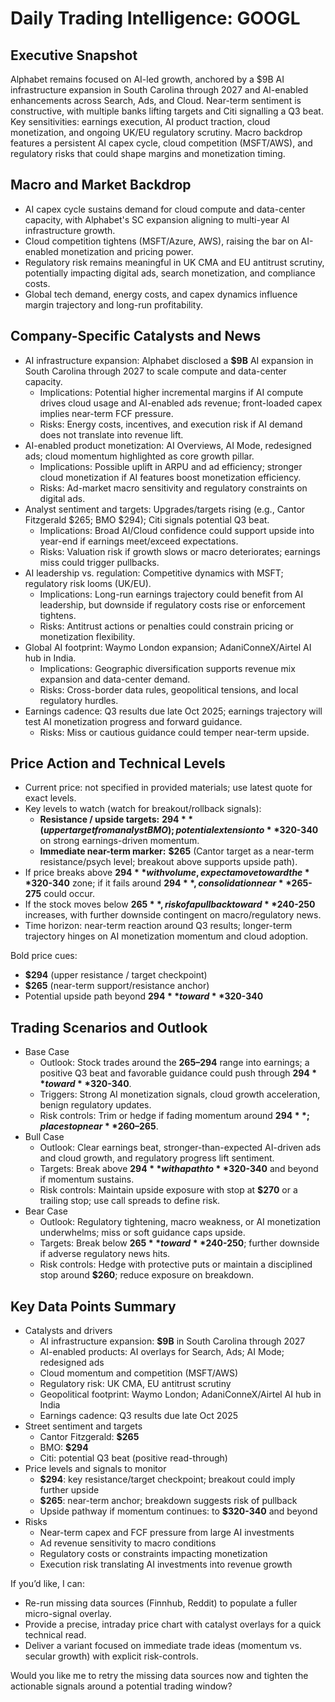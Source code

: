 # Daily Trading Intelligence: GOOGL

## Executive Snapshot
Alphabet remains focused on AI-led growth, anchored by a $9B AI infrastructure expansion in South Carolina through 2027 and AI-enabled enhancements across Search, Ads, and Cloud. Near-term sentiment is constructive, with multiple banks lifting targets and Citi signalling a Q3 beat. Key sensitivities: earnings execution, AI product traction, cloud monetization, and ongoing UK/EU regulatory scrutiny. Macro backdrop features a persistent AI capex cycle, cloud competition (MSFT/AWS), and regulatory risks that could shape margins and monetization timing.

## Macro and Market Backdrop
- AI capex cycle sustains demand for cloud compute and data-center capacity, with Alphabet's SC expansion aligning to multi-year AI infrastructure growth.
- Cloud competition tightens (MSFT/Azure, AWS), raising the bar on AI-enabled monetization and pricing power.
- Regulatory risk remains meaningful in UK CMA and EU antitrust scrutiny, potentially impacting digital ads, search monetization, and compliance costs.
- Global tech demand, energy costs, and capex dynamics influence margin trajectory and long-run profitability.

## Company-Specific Catalysts and News
- AI infrastructure expansion: Alphabet disclosed a **$9B** AI expansion in South Carolina through 2027 to scale compute and data-center capacity.
  - Implications: Potential higher incremental margins if AI compute drives cloud usage and AI-enabled ads revenue; front-loaded capex implies near-term FCF pressure.
  - Risks: Energy costs, incentives, and execution risk if AI demand does not translate into revenue lift.
- AI-enabled product monetization: AI Overviews, AI Mode, redesigned ads; cloud momentum highlighted as core growth pillar.
  - Implications: Possible uplift in ARPU and ad efficiency; stronger cloud monetization if AI features boost monetization efficiency.
  - Risks: Ad-market macro sensitivity and regulatory constraints on digital ads.
- Analyst sentiment and targets: Upgrades/targets rising (e.g., Cantor Fitzgerald $265; BMO $294); Citi signals potential Q3 beat.
  - Implications: Broad AI/Cloud confidence could support upside into year-end if earnings meet/exceed expectations.
  - Risks: Valuation risk if growth slows or macro deteriorates; earnings miss could trigger pullbacks.
- AI leadership vs. regulation: Competitive dynamics with MSFT; regulatory risk looms (UK/EU).
  - Implications: Long-run earnings trajectory could benefit from AI leadership, but downside if regulatory costs rise or enforcement tightens.
  - Risks: Antitrust actions or penalties could constrain pricing or monetization flexibility.
- Global AI footprint: Waymo London expansion; AdaniConneX/Airtel AI hub in India.
  - Implications: Geographic diversification supports revenue mix expansion and data-center demand.
  - Risks: Cross-border data rules, geopolitical tensions, and local regulatory hurdles.
- Earnings cadence: Q3 results due late Oct 2025; earnings trajectory will test AI monetization progress and forward guidance.
  - Risks: Miss or cautious guidance could temper near-term upside.

## Price Action and Technical Levels
- Current price: not specified in provided materials; use latest quote for exact levels.
- Key levels to watch (watch for breakout/rollback signals):
  - **Resistance / upside targets:** **$294** (upper target from analyst BMO); potential extension to **$320-340** on strong earnings-driven momentum.
  - **Immediate near-term marker:** **$265** (Cantor target as a near-term resistance/psych level; breakout above supports upside path).
- If price breaks above **$294** with volume, expect a move toward the **$320-340** zone; if it fails around **$294**, consolidation near **$265-275** could occur.
- If the stock moves below **$265**, risk of a pullback toward **$240-250** increases, with further downside contingent on macro/regulatory news.
- Time horizon: near-term reaction around Q3 results; longer-term trajectory hinges on AI monetization momentum and cloud adoption.

Bold price cues:
- **$294** (upper resistance / target checkpoint)
- **$265** (near-term support/resistance anchor)
- Potential upside path beyond **$294** toward **$320-340**

## Trading Scenarios and Outlook
- Base Case
  - Outlook: Stock trades around the **$265–$294** range into earnings; a positive Q3 beat and favorable guidance could push through **$294** toward **$320-340**.
  - Triggers: Strong AI monetization signals, cloud growth acceleration, benign regulatory updates.
  - Risk controls: Trim or hedge if fading momentum around **$294**; place stop near **$260–265**.
- Bull Case
  - Outlook: Clear earnings beat, stronger-than-expected AI-driven ads and cloud growth, and regulatory progress lift sentiment.
  - Targets: Break above **$294** with a path to **$320-340** and beyond if momentum sustains.
  - Risk controls: Maintain upside exposure with stop at **$270** or a trailing stop; use call spreads to define risk.
- Bear Case
  - Outlook: Regulatory tightening, macro weakness, or AI monetization underwhelms; miss or soft guidance caps upside.
  - Targets: Break below **$265** toward **$240-250**; further downside if adverse regulatory news hits.
  - Risk controls: Hedge with protective puts or maintain a disciplined stop around **$260**; reduce exposure on breakdown.

## Key Data Points Summary
- Catalysts and drivers
  - AI infrastructure expansion: **$9B** in South Carolina through 2027
  - AI-enabled products: AI overlays for Search, Ads; AI Mode; redesigned ads
  - Cloud momentum and competition (MSFT/AWS)
  - Regulatory risk: UK CMA, EU antitrust scrutiny
  - Geopolitical footprint: Waymo London; AdaniConneX/Airtel AI hub in India
  - Earnings cadence: Q3 results due late Oct 2025
- Street sentiment and targets
  - Cantor Fitzgerald: **$265**
  - BMO: **$294**
  - Citi: potential Q3 beat (positive read-through)
- Price levels and signals to monitor
  - **$294**: key resistance/target checkpoint; breakout could imply further upside
  - **$265**: near-term anchor; breakdown suggests risk of pullback
  - Upside pathway if momentum continues: to **$320-340** and beyond
- Risks
  - Near-term capex and FCF pressure from large AI investments
  - Ad revenue sensitivity to macro conditions
  - Regulatory costs or constraints impacting monetization
  - Execution risk translating AI investments into revenue growth

If you’d like, I can:
- Re-run missing data sources (Finnhub, Reddit) to populate a fuller micro-signal overlay.
- Provide a precise, intraday price chart with catalyst overlays for a quick technical read.
- Deliver a variant focused on immediate trade ideas (momentum vs. secular growth) with explicit risk-controls.

Would you like me to retry the missing data sources now and tighten the actionable signals around a potential trading window?